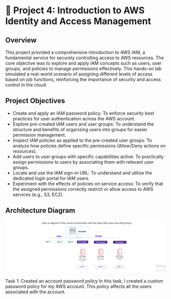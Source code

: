 # 📂 Project 4: Introduction to AWS Identity and Access Management

## Overview
This project provided a comprehensive introduction to AWS IAM, a fundamental service for securely controlling access to AWS resources. The core objective was to explore and apply IAM concepts such as users, user groups, and policies to manage permissions effectively. This hands-on lab simulated a real-world scenario of assigning different levels of access based on job functions, reinforcing the importance of security and access control in the cloud.

## Project Objectives
- Create and apply an IAM password policy: To enforce security best practices for user authentication across the AWS account.
- Explore pre-created IAM users and user groups: To understand the structure and benefits of organizing users into groups for easier permission management.
- Inspect IAM policies as applied to the pre-created user groups: To analyze how policies define specific permissions (Allow/Deny actions on resources).
- Add users to user groups with specific capabilities active: To practically assign permissions to users by associating them with relevant user groups.
- Locate and use the IAM sign-in URL: To understand and utilize the dedicated login portal for IAM users.
- Experiment with the effects of policies on service access: To verify that the assigned permissions correctly restrict or allow access to AWS services (e.g., S3, EC2).

## Architecture Diagram
![image alt](https://github.com/Nndoza/AWS-re-start-Program/blob/5b861243cb7510e168849718aa3b609ca32696be/Project%204%3A%20images/Arictechect%20diagram.png)

Task 1: Created an account password policy
In this task, I created a custom password policy for my AWS account. This policy affects all the users associated with the account.



